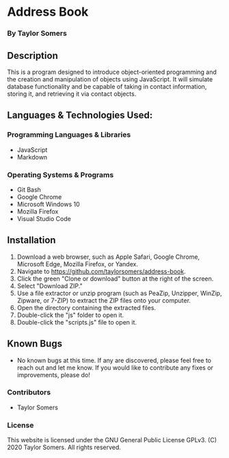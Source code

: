 # Address Book

  ### By Taylor Somers

## Description

  This is a program designed to introduce object-oriented programming and the creation and manipulation of objects using JavaScript. It will simulate database functionality and be capable of taking in contact information, storing it, and retrieving it via contact objects.

## Languages & Technologies Used:

  ### Programming Languages & Libraries
  * JavaScript
  * Markdown

  ### Operating Systems & Programs
  * Git Bash
  * Google Chrome
  * Microsoft Windows 10
  * Mozilla Firefox
  * Visual Studio Code

## Installation

  1. Download a web browser, such as Apple Safari, Google Chrome, Microsoft Edge, Mozilla Firefox, or Yandex.
  2. Navigate to https://github.com/taylorsomers/address-book.
  3. Click the green "Clone or download" button at the right of the screen.
  4. Select "Download ZIP."
  5. Use a file extractor or unzip program (such as PeaZip, Unzipper, WinZip, Zipware, or 7-ZIP) to extract the ZIP files onto your computer.
  6. Open the directory containing the extracted files.
  7. Double-click the "js" folder to open it.
  8. Double-click the "scripts.js" file to open it.

## Known Bugs

  * No known bugs at this time. If any are discovered, please feel free to reach out and let me know. If you would like to contribute any fixes or improvements, please do!

### Contributors

  * Taylor Somers

### License

This website is licensed under the GNU General Public License GPLv3. (C) 2020 Taylor Somers. All rights reserved.
